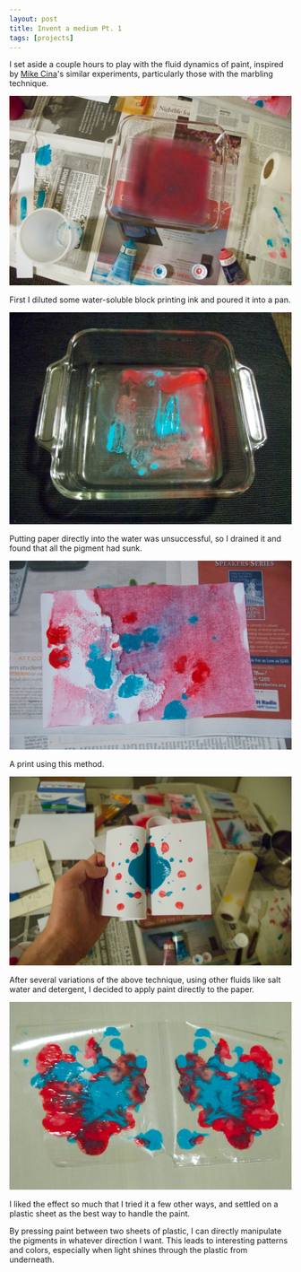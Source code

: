 ```yaml
---
layout: post
title: Invent a medium Pt. 1
tags: [projects]
---
```


I set aside a couple hours to play with the fluid dynamics of paint, inspired by [Mike Cina](http://www.flickr.com/photos/mikecina/)'s similar experiments, particularly those with the marbling technique.

![Invent a medium](/images/medium-1-1.jpg)

First I diluted some water-soluble block printing ink and poured it into a pan.

![Invent a medium](/images/medium-1-2.jpg)

Putting paper directly into the water was unsuccessful, so I drained it and found that all the pigment had sunk.

![Invent a medium](/images/medium-1-3.jpg)

A print using this method.

![Invent a medium](/images/medium-1-4.jpg)

After several variations of the above technique, using other fluids like salt water and detergent, I decided to apply paint directly to the paper.

![Invent a medium](/images/medium-1-5.jpg)

I liked the effect so much that I tried it a few other ways, and settled on a plastic sheet as the best way to handle the paint.

By pressing paint between two sheets of plastic, I can directly manipulate the pigments in whatever direction I want. This leads to interesting patterns and colors, especially when light shines through the plastic from underneath.